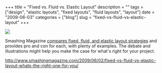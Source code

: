 +++
title = "Fixed vs. Fluid vs. Elastic Layout"
description = ""
tags = ["design", "elastic layouts", "fixed layouts", "fluid layouts", "layout"]
date = "2009-06-03"
categories = ["blog"]
slug = "fixed-vs-fluid-vs-elastic-layout"
+++



  <div class="notebook-screenshot"><a href="http://www.smashingmagazine.com/2009/06/02/fixed-vs-fluid-vs-elastic-layout-whats-the-right-one-for-you/"><img src="/media/bluga/wt4a268cf34724e_0.jpg"/></a></div><p>Smashing Magazine <a href="http://www.smashingmagazine.com/2009/06/02/fixed-vs-fluid-vs-elastic-layout-whats-the-right-one-for-you/">compares fixed, fluid, and elastic layout strategies</a> and provides pro and con for each, with plenty of examples. The debate and illustrations might help you make the case for what's right for your project. </p>
    
  <a href="http://www.smashingmagazine.com/2009/06/02/fixed-vs-fluid-vs-elastic-layout-whats-the-right-one-for-you/">http://www.smashingmagazine.com/2009/06/02/fixed-vs-fluid-vs-elastic-layout-whats-the-right-one-for-you/</a>
